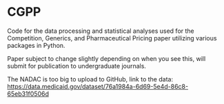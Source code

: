 # CGPP
Code for the data processing and statistical analyses used for the Competition, Generics, and Pharmaceutical Pricing paper utilizing various packages in Python.

Paper subject to change slightly depending on when you see this, will submit for publication to undergraduate journals.

The NADAC is too big to upload to GitHub, link to the data: https://data.medicaid.gov/dataset/76a1984a-6d69-5e4d-86c8-65eb31f0506d
